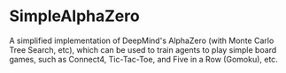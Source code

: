 # SimpleAlphaZero
A simplified implementation of DeepMind's AlphaZero (with Monte Carlo Tree Search, etc), which can be used to train agents to play simple board games, such as  Connect4, Tic-Tac-Toe, and Five in a Row (Gomoku), etc.
